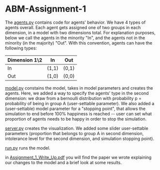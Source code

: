 # ABM-Assignment-1

The [agents.py](https://github.com/mdvadillo/ABM-Assignment-1/blob/main/agents.py) contains code for agents' behavior. We have 4 types of agents overall. Each agent gets assigned one of two groups in each dimension, in a model with two dimensions total. For explanation purposes, below we call the agents in the minority "In", and the agents not in the minority (in the majority) "Out". With this convention, agents can have the following types:

Dimension 1\2 | In | Out 
--- | --- | --- 
In | (1,1) | (0,1) 
Out | (1,0) | (0,0) 

[model.py](https://github.com/mdvadillo/ABM-Assignment-1/blob/main/model.py) constains the model, takes in model parameters and creates the agents. Here, we added a way to specify the agents' type in the second dimension: we draw from a bernoulli distribution with probability p = probability of being in group A (user-settable parameter). We also added a (user-settable) model parameter for a "stopping point", that allows the simulation to end before 100% happiness is reached -- user can set what proportion of agents needs to be happy in order to stop the simulation. 

[server.py](https://github.com/mdvadillo/ABM-Assignment-1/blob/main/server.py)  creates the visualization. We added some slider user-settable parameters (proportion that belongs to group A in second dimension, intolerance level for the second dimension, and simulation stopping point).

[run.py](https://github.com/mdvadillo/ABM-Assignment-1/blob/main/model.py)  runs the model.

in [Assignment_1_Write_Up.pdf](https://github.com/mdvadillo/ABM-Assignment-1/blob/main/Assignment_1_Write_up.pdf) you will find the paper we wrote explaining our changes to the model and a brief look at some results. 
